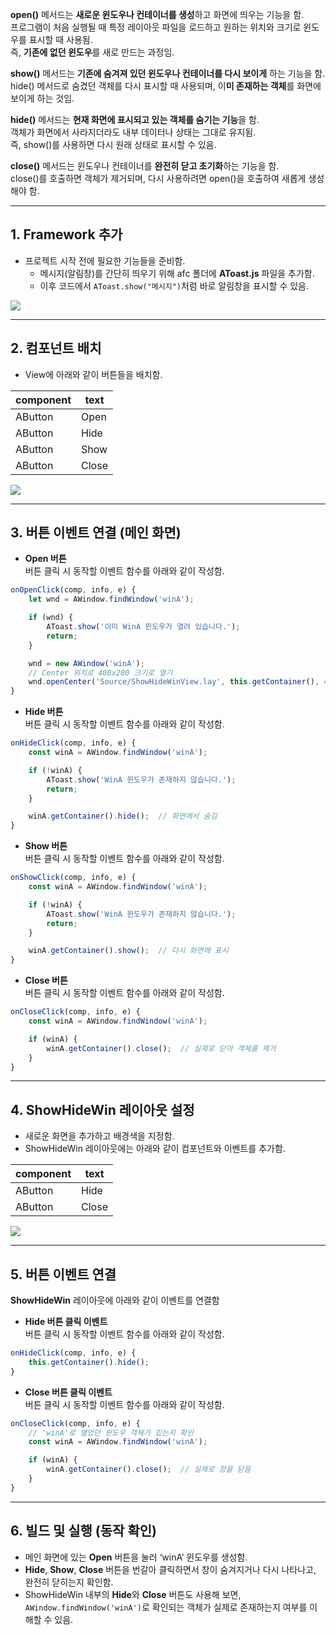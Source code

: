 

**open()** 메서드는 **새로운 윈도우나 컨테이너를 생성**하고 화면에 띄우는 기능을 함.  
프로그램이 처음 실행될 때 특정 레이아웃 파일을 로드하고 원하는 위치와 크기로 윈도우를 표시할 때 사용됨.  
즉, **기존에 없던 윈도우**를 새로 만드는 과정임.

**show()** 메서드는 **기존에 숨겨져 있던 윈도우나 컨테이너를 다시 보이게** 하는 기능을 함.  
hide() 메서드로 숨겼던 객체를 다시 표시할 때 사용되며, 이**미 존재하는 객체**를 화면에 보이게 하는 것임.

**hide()** 메서드는 **현재 화면에 표시되고 있는 객체를 숨기는 기능**을 함.  
객체가 화면에서 사라지더라도 내부 데이터나 상태는 그대로 유지됨.  
즉, show()를 사용하면 다시 원래 상태로 표시할 수 있음.

**close()** 메서드는 윈도우나 컨테이너를 **완전히 닫고 초기화**하는 기능을 함.  
close()를 호출하면 객체가 제거되며, 다시 사용하려면 open()을 호출하여 새롭게 생성해야 함.

---

## 1. Framework 추가
* 프로젝트 시작 전에 필요한 기능들을 준비함.
  * 메시지(알림창)를 간단히 띄우기 위해 afc 폴더에 **AToast.js** 파일을 추가함.
  * 이후 코드에서 `AToast.show("메시지")`처럼 바로 알림창을 표시할 수 있음.

![](https://wikidocs.net/images/page/24886/Window01.png)

---

## 2. 컴포넌트 배치 
* View에 아래와 같이 버튼들을 배치함.

| component | text  |
|-----------|-------|
| AButton   | Open  |
| AButton   | Hide  |
| AButton   | Show  |
| AButton   | Close |

![](https://wikidocs.net/images/page/24901/WindowShowand.png)

---

## 3. 버튼 이벤트 연결 (메인 화면)
* **Open 버튼**  
  버튼 클릭 시 동작할 이벤트 함수를 아래와 같이 작성함.

```javascript
onOpenClick(comp, info, e) {
    let wnd = AWindow.findWindow('winA');

    if (wnd) {
        AToast.show('이미 WinA 윈도우가 열려 있습니다.');
        return;
    }

    wnd = new AWindow('winA');
    // Center 위치로 400x200 크기로 열기
    wnd.openCenter('Source/ShowHideWinView.lay', this.getContainer(), 400, 200);
}
```

* **Hide 버튼**  
  버튼 클릭 시 동작할 이벤트 함수를 아래와 같이 작성함.

```javascript
onHideClick(comp, info, e) {
    const winA = AWindow.findWindow('winA');

    if (!winA) {
        AToast.show('WinA 윈도우가 존재하지 않습니다.');
        return;
    }

    winA.getContainer().hide();  // 화면에서 숨김
}
```

* **Show 버튼**  
  버튼 클릭 시 동작할 이벤트 함수를 아래와 같이 작성함.

```javascript
onShowClick(comp, info, e) {
    const winA = AWindow.findWindow('winA');

    if (!winA) {
        AToast.show('WinA 윈도우가 존재하지 않습니다.');
        return;
    }

    winA.getContainer().show();  // 다시 화면에 표시
}
```

* **Close 버튼**  
  버튼 클릭 시 동작할 이벤트 함수를 아래와 같이 작성함.

```javascript
onCloseClick(comp, info, e) {
    const winA = AWindow.findWindow('winA');

    if (winA) {
        winA.getContainer().close();  // 실제로 닫아 객체를 제거
    }
}
```

---

## 4. ShowHideWin 레이아웃 설정
* 새로운 화면을 추가하고 배경색을 지정함.
* ShowHideWin 레이아웃에는 아래와 같이 컴포넌트와 이벤트를 추가함.

| component | text  |
|-----------|-------|
| AButton   | Hide  |
| AButton   | Close |

![](https://wikidocs.net/images/page/24901/WindowShowandHide.png)

---

## 5. 버튼 이벤트 연결
**ShowHideWin** 레이아웃에 아래와 같이 이벤트를 연결함

* **Hide 버튼 클릭 이벤트**  
  버튼 클릭 시 동작할 이벤트 함수를 아래와 같이 작성함.

```javascript
onHideClick(comp, info, e) {
    this.getContainer().hide();
}
```

* **Close 버튼 클릭 이벤트**  
  버튼 클릭 시 동작할 이벤트 함수를 아래와 같이 작성함.

```javascript
onCloseClick(comp, info, e) {
    // 'winA'로 열었던 윈도우 객체가 있는지 확인
    const winA = AWindow.findWindow('winA');

    if (winA) {
        winA.getContainer().close();  // 실제로 창을 닫음
    }
}
```

---

## 6. 빌드 및 실행 (동작 확인)
* 메인 화면에 있는 **Open** 버튼을 눌러 ‘winA’ 윈도우를 생성함.
* **Hide**, **Show**, **Close** 버튼을 번갈아 클릭하면서 창이 숨겨지거나 다시 나타나고, 완전히 닫히는지 확인함.
* ShowHideWin 내부의 **Hide**와 **Close** 버튼도 사용해 보면, `AWindow.findWindow('winA')`로 확인되는 객체가 실제로 존재하는지 여부를 이해할 수 있음.